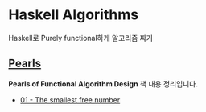 # Haskell Algorithms

Haskell로 Purely functional하게 알고리즘 짜기

## [Pearls](Pearls)

**Pearls of Functional Algorithm Design** 책 내용 정리입니다.

- [01 - The smallest free number](Pearls/01-The%20smallest%20free%20number.md)
